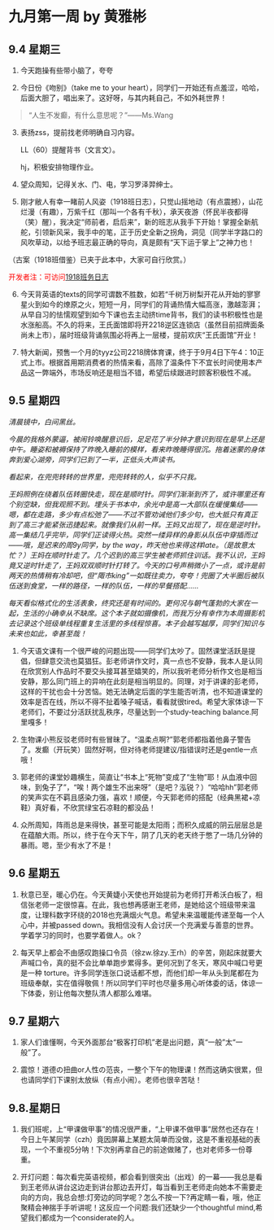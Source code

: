 # 九月第一周 by 黄雅彬


## 9.4 星期三 

1. 今天跑操有些带小脑了，夸夸 

2. 今日份《吻别》（take me to your heart），同学们一开始还有点羞涩，哈哈，后面大胆了，唱出来了。这好呀，与其内耗自己，不如外耗世界！ 

> “人生不发癫，有什么意思呢？”——Ms.Wang 

3.  表扬zss，提前找老师明确自习内容。 

    LL（60）提醒背书（文言文）。 

    hj，积极安排物理作业。 

4. 望众周知，记得关水、门、电，学习罗泽羿绅士。 

5. 刚才敝人有幸一睹前人风姿（1918班日志），只觉山摇地动（有点震撼），山花烂漫（有趣），万紫千红（那叫一个各有千秋），承天夜游（怀民半夜都得（笑）醒），我决定“师前者，启后来”，新的班志从我手下开始！掌握全新航舵，引领新风采，我手中的笔，正于历史全新之拐角，洞见（同学半字路口的风吹草动，以给予班志最正确的导向，真是颇有“天下运于掌上”之神力也！ 

（古案（1918班借鉴）已夹于此本中，大家可自行欣赏。） 

<font color="red">开发者注：可访问<a href="https://www.1918.site">1918班务日志</a></font>

6. 今天背英语的texts的同学可谓数不胜数，如若“千树万树梨开花从开始的寥寥星火到如今的燎原之火，短短一月，同学们的背诵热情大幅高涨，激越澎湃；从早自习的怯懦观望到如今下课也去主动挤time背书，我们的读书积极性也是水涨船高。不久的将来，王氏面馆即将开2218逆区连锁店（虽然目前招牌面条尚未上市），届时班级背诵氛围必将再上一层楼，提前欢庆“王氏面馆”开业！ 

7. 特大新闻，预售一个月的tyyz公司2218牌体育课，终于于9月4日下午4：10正式上市。根据首用期消费者的热情来看，高除了温条件下不宜长时间使用本产品这一弊端外，市场反响还是相当不错，希望后续跟进时顾客积极性不减。 


## 9.5 星期四 

*清晨镜中，白间黑丝。*

*今晨的我格外蒙逼，被闹铃唤醒意识后，足足花了半分钟才意识到现在是早上还是中午。睡姿和被褥保持了昨晚入睡前的模样，看来昨晚睡得很沉。拖着迷蒙的身体奔到爱心湖旁，同学们已到了一半，正低头大声读书。*

*看起来，在兜兜转转的世界里，兜兜转转的人，似乎不只我。*

*王妈照例在绕着队伍转圈快走，现在是顺时针。同学们渐渐到齐了，或许哪里还有个别空缺，但我观照不到。埋头于书本中，余光中是高一大部队在缓慢集结——嗯，都在走路，多少有点松弛了——不过不管劝诫他们多少句，也大抵只有真正到了高三才能紧张迅捷起来。就像我们从前一样。王妈又出现了，现在是逆时针。高一集结几乎完毕，同学们正读得火热。突然一缕异样的身影从队伍中穿插而过——哦，是迟来的周9y同学，by the way，昨天他也来得这样late。（是故意太忙？）王妈在顺时针走了。几个迟到的高三学生被老师抓住训话。我不认识，王妈竟又逆时针走了，王妈双双顺时针打转了。今天的口号声稍微小了一点，或许是前两天的热情稍有冷却吧，但“陬市king”一如既往卖力，夸夸！兜圈了大半圈后被队伍送到食堂，一样的路径，一样的队伍，一样的早餐搭配……*

*每天看似格式化的生活表象，终究还是有时间的。更何况与朝气蓬勃的大家在一起，生活的小确幸从不缺席。这个本子就如摄像机，而我万分有幸作为本周摄影机去记录这个班级单线程重复生活里的多线程惊喜。本子会越写越厚，同学们知识与未来也如此，幸甚至哉！*


1. 今天语文课有一个很严峻的问题出现——同学们太吵了。固然课堂活跃是提倡，但肆意交流也莫猖狂。彭老师讲作文时，真一点也不安静，我本人是认同在欣赏别人作品时不要交头接耳甚至嬉笑的，所以我听老师分析作文也是相当安静，那么同门班上的异响在此刻是相当明显的。同理，对于讲课的彭老师，这样的干扰也会十分苦恼。她无法确定后面的学生能否听清，也不知道课堂的效率是否在线，所以不得不扯着嗓子喊话，看看就很tired。希望大家体谅一下老师们，不要过分活跃扰乱秩序，尽量达到一个study-teaching balance.阿里嘎多！ 

2. 生物课小熊反驳老师时有些冒昧了。“温柔点啊?”郭老师都指着他鼻子警告了。发癫（开玩笑）固然好啊，但对待老师提建议/指错误时还是gentle一点哦！ 

3. 郭老师的课堂妙趣横生，简直让“书本上“死物”变成了“生物”耶！从血液中回味，到兔子了”，“唉！两个雄生不出来呀”（是吧？泓锐？）“哈哈hh”郭老师的笑声实在不羁且感染力强，喜欢！顺便，今天郭老师的搭配（经典黑裙+凉鞋）真好看，不欣赏绿宝石凉鞋的都没品！ 

4. 众所周知，阵雨总是来得快，甚至可能是太阳雨；而积久成威的阴云层层总是在蕴酿大雨。所以，终于在今天下午，阴了几天的老天终于憋了一场几分钟的暴雨。嗯，至少有水了不是！ 

## 9.6 星期五 

1. 秋意已至，暖心仍在。今天黄婕小天使也开始提前为老师打开希沃白板了，相信张老师一定很惊喜。在此，我也想再感谢王老师，是她给这个班级带来温度，让理科数字环绕的2018也充满烟火气息。希望未来温暖能传递至每一个人心中，并被passed down。我相信没有人会讨厌一个充满爱与善意的世界。学着学习的同时，也要学着做人。ok？ 

2. 每天早上都会不由感叹跑操口令员（徐zw.徐zy.王rh）的辛苦，刚起床就要大声喊口令，真的挺不会比单单跑步累得多。更何况到了冬天，寒风中喊口号更是一种 torture。许多同学连张口说话都不想，而他们却一年从头到尾都在为班级奉献，实在值得敬佩！所以同学们平时也尽量多用心听体委的话，体谅一下体委，别让他每次整队清人都那么难堪。 


## 9.7 星期六 

1. 家人们谁懂啊，今天外面那台“极客打印机”老是出问题，真“一般”太“一般”了。 

2. 震惊！道德の扭曲or人性の范丧，一整个下午的物理课！然而这确实很累，但也请同学们下课别太放纵（有点小闹）。老师也很辛苦哒！ 





## 9.8.星期日 

1. 我们班呢，上“甲课做甲事”的情况很严重，“上甲课不做甲事”居然也还存在！今日上午某同学（czh）竟因屏幕上某题太简单而没做，这是不重视基础的表现，一个不重视5分呐！下次别再拿自己的前途做赌了，也对老师多一份尊重。 

2. 开灯问题：每次看完英语视频，都会看到很突出（出戏）的一幕——我总是看到王老师从讲台这边走到讲台那边去开灯，每当看到王老师走向她本不需要走向的方向，我总会想:灯旁边的同学呢？怎么不按一下?再定睛一看，哦，他正聚精会神揣手手听讲呢！这反应一个问题:我们还缺少一个thoughtful mind,希望我们都成为一个considerate的人。